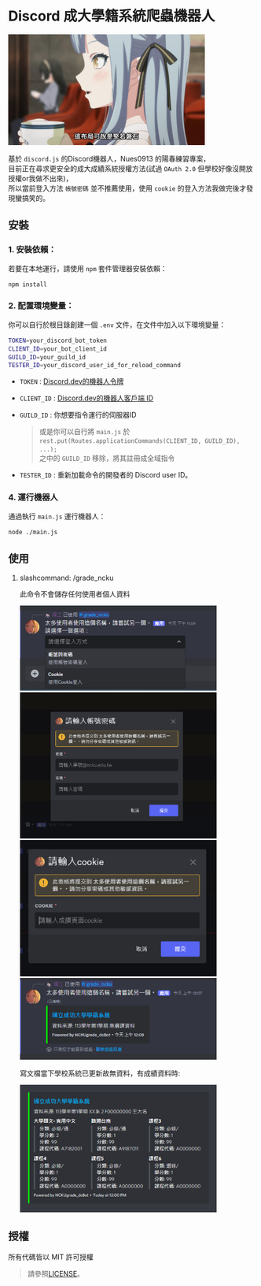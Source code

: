 
# Discord 成大學籍系統爬蟲機器人

<img src="src\readmeImg\good_layer.jpg" alt="Image" width="400"><br>

基於 `discord.js` 的Discord機器人，Nues0913 的陽春練習專案，<br>
目前正在尋求更安全的成大成績系統授權方法(試過 `OAuth 2.0` 但學校好像沒開放授權or我做不出來)，<br>
所以當前登入方法 `帳號密碼` 並不推薦使用，使用 `cookie` 的登入方法我做完後才發現蠻搞笑的。<br>


## 安裝

### 1. 安裝依賴：
若要在本地運行，請使用 `npm` 套件管理器安裝依賴：
```bash
npm install
```

### 2. 配置環境變量：
你可以自行於根目錄創建一個 `.env` 文件，在文件中加入以下環境變量：

```bash
TOKEN=your_discord_bot_token
CLIENT_ID=your_bot_client_id
GUILD_ID=your_guild_id
TESTER_ID=your_discord_user_id_for_reload_command
```

- `TOKEN` : [Discord.dev的機器人令牌](https://discord.com/developers/applications)
- `CLIENT_ID` : [Discord.dev的機器人客戶端 ID](https://discord.com/developers/applications)
- `GUILD_ID` : 你想要指令運行的伺服器ID
    > 或是你可以自行將 `main.js` 於<br>
    `rest.put(Routes.applicationCommands(CLIENT_ID, GUILD_ID), ...);`<br>
    之中的 `GUILD_ID` 移除，將其註冊成全域指令

- `TESTER_ID` : 重新加載命令的開發者的 Discord user ID。

### 4. 運行機器人
通過執行 `main.js` 運行機器人：
```bash
node ./main.js
```

## 使用

1. slashcommand: /grade_ncku

    此命令不會儲存任何使用者個人資料

    <img src="src\readmeImg\grade_ncku\selectMenu.png" alt="Image" width="400">

    <img src="src\readmeImg\grade_ncku\enter_account.png" alt="Image" width="400">

    <img src="src\readmeImg\grade_ncku\enter_cookie.png" alt="Image" width="400">

    <img src="src\readmeImg\grade_ncku\embed.png" alt="Image" width="400">

    寫文檔當下學校系統已更新故無資料，有成績資料時: 

    <img src="src\readmeImg\grade_ncku\embed2.png" alt="Image" width="400">

## 授權
所有代碼皆以 MIT 許可授權

> 請參照[LICENSE](LICENSE)。

